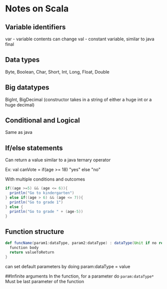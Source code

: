 # Notes on Scala

## Variable identifiers
var - variable contents can change
val - constant variable, similar to java final

## Data types
Byte, Boolean, Char, Short, Int, Long, Float, Double

## Big datatypes
BigInt, BigDecimal (constructor takes in a string of either a huge int or a huge decimal)

## Conditional and Logical 
Same as java

## If/else statements
Can return a value similar to a java ternary operator

Ex: val canVote = if(age >= 18) "yes" else "no"

With multiple conditions and outcomes
```scala
if((age >=5) && (age <= 6)){
  println("Go to kindergarten")
} else if((age > 6) && (age <= 7)){
  println("Go to grade 1")
} else {
  println("Go to grade " + (age-5))
}
```
## Function structure
```scala
def funcName(param1:dataType, param2:dataType) : dataType(Unit if no return) = {
  function body
  return valueToReturn
}
```
can set default parameters by doing param:dataType = value

##Infinite arguments
In the function, for a parameter do ```param:dataType*```
Must be last parameter of the function 
